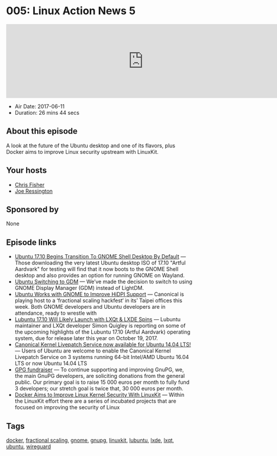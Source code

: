 # 005: Linux Action News 5

<iframe src="https://player.fireside.fm/v2/DAcK9LdX+AayE8e2j?theme=dark" width="740" height="200" frameborder="0" scrolling="no"></iframe>

* Air Date: 2017-06-11
* Duration: 26 mins 44 secs

## About this episode

A look at the future of the Ubuntu desktop and one of its flavors, plus Docker aims to improve Linux security upstream with LinuxKit.

## Your hosts
* [Chris Fisher](https://linuxactionnews.com/hosts/chris)
* [Joe Ressington](https://linuxactionnews.com/hosts/joe)

## Sponsored by

None



## Episode links

  * [Ubuntu 17.10 Begins Transition To GNOME Shell Desktop By Default](http://www.phoronix.com/scan.php?page=news_item&px=Ubuntu-17.10-GNOME-Switch "Ubuntu 17.10 Begins Transition To GNOME Shell Desktop By Default") — Those downloading the very latest Ubuntu desktop ISO of 17.10 "Artful Aardvark" for testing will find that it now boots to the GNOME Shell desktop and also provides an option for running GNOME on Wayland. 
  * [Ubuntu Switching to GDM](https://insights.ubuntu.com/2017/06/09/ubuntu-desktop-weekly-update-june-9-2017/?_ga=2.22436795.1836534397.1497110659-1530476221.1497110659 "Ubuntu Switching to GDM") — We’ve made the decision to switch to using GNOME Display Manager (GDM) instead of LightDM.
  * [Ubuntu Works with GNOME to Improve HiDPI Support](http://www.omgubuntu.co.uk/2017/06/improved-ubuntu-hidpi-support-in-gnome "Ubuntu Works with GNOME to Improve HiDPI Support") — Canonical is playing host to a ‘fractional scaling hackfest‘ in its’ Taipei offices this week. Both GNOME developers and Ubuntu developers are in attendance, ready to wrestle with
  * [Lubuntu 17.10 Will Likely Launch with LXQt & LXDE Spins](http://news.softpedia.com/news/lubuntu-17-10-will-likely-launch-with-lxqt-lxde-spins-gnome-mpv-and-lxqt-0-12-516318.shtml "Lubuntu 17.10 Will Likely Launch with LXQt & LXDE Spins") — Lubuntu maintainer and LXQt developer Simon Quigley is reporting on some of the upcoming highlights of the Lubuntu 17.10 (Artful Aardvark) operating system, due for release later this year on October 19, 2017.
  * [Canonical Kernel Livepatch Service now available for Ubuntu 14.04 LTS!](https://insights.ubuntu.com/2017/06/06/canonical-kernel-livepatch-service-now-available-for-ubuntu-14-04-lts/ "Canonical Kernel Livepatch Service now available for Ubuntu 14.04 LTS!") — Users of Ubuntu are welcome to enable the Canonical Kernel Livepatch Service on 3 systems running 64-bit Intel/AMD Ubuntu 16.04 LTS or now Ubuntu 14.04 LTS
  * [GPG fundraiser](https://gnupg.org/donate/ "GPG fundraiser") — To continue supporting and improving GnuPG, we, the main GnuPG developers, are soliciting donations from the general public. Our primary goal is to raise 15 000 euros per month to fully fund 3 developers; our stretch goal is twice that, 30 000 euros per month.
  * [Docker Aims to Improve Linux Kernel Security With LinuxKit](http://www.eweek.com/security/docker-aims-to-improve-linux-kernel-security-with-linuxkit "Docker Aims to Improve Linux Kernel Security With LinuxKit") — Within the LinuxKit effort there are a series of incubated projects that are focused on improving the security of Linux



## Tags

[docker](https://linuxactionnews.com/tags/docker), [fractional scaling](https://linuxactionnews.com/tags/fractional%20scaling), [gnome](https://linuxactionnews.com/tags/gnome), [gnupg](https://linuxactionnews.com/tags/gnupg), [linuxkit](https://linuxactionnews.com/tags/linuxkit), [lubuntu](https://linuxactionnews.com/tags/lubuntu), [lxde](https://linuxactionnews.com/tags/lxde), [lxqt](https://linuxactionnews.com/tags/lxqt), [ubuntu](https://linuxactionnews.com/tags/ubuntu), [wireguard](https://linuxactionnews.com/tags/wireguard)